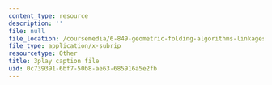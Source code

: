 ```yaml
---
content_type: resource
description: ''
file: null
file_location: /coursemedia/6-849-geometric-folding-algorithms-linkages-origami-polyhedra-fall-2012/0c7393916bf750b8ae63685916a5e2fb_-Xwla4ZbWe8.vtt
file_type: application/x-subrip
resourcetype: Other
title: 3play caption file
uid: 0c739391-6bf7-50b8-ae63-685916a5e2fb
---
```

